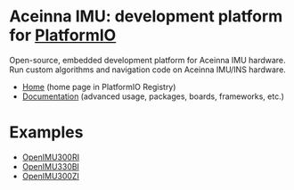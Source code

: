 
# Aceinna IMU: development platform for [PlatformIO](https://platformio.org)

Open-source, embedded development platform for Aceinna IMU hardware. Run custom algorithms and navigation code on Aceinna IMU/INS hardware.

* [Home](https://platformio.org/platforms/aceinna_imu) (home page in PlatformIO Registry)
* [Documentation](https://docs.platformio.org/page/platforms/aceinna_imu.html) (advanced usage, packages, boards, frameworks, etc.)

# Examples

* [OpenIMU300RI](https://github.com/aceinna/platform-aceinna_imu/tree/master/examples/OpenIMU300RI)
* [OpenIMU330BI](https://github.com/aceinna/platform-aceinna_imu/tree/master/examples/OpenIMU330BI)
* [OpenIMU300ZI](https://github.com/aceinna/platform-aceinna_imu/tree/master/examples/OpenIMU300ZI)
